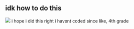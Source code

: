 ## idk how to do this
<img src="https://th.bing.com/th/id/OIP.TQla4qijBdE5R3CapilrJAHaIG?rs=1&pid=ImgDetMain"/>
i hope i did this right i havent coded since like, 4th grade

<!--
**toddalquist-luvr/toddalquist-luvr** is a ✨ _special_ ✨ repository because its `README.md` (this file) appears on your GitHub profile.

Here are some ideas to get you started:

- 🔭 I’m currently working on ...
- 🌱 I’m currently learning ...
- 👯 I’m looking to collaborate on ...
- 🤔 I’m looking for help with ...
- 💬 Ask me about ...
- 📫 How to reach me: ...
- 😄 Pronouns: ...
- ⚡ Fun fact: ...
-->
